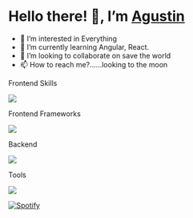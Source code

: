 # Hello there! 👋, I’m [Agustin][website]

- 👀 I’m interested in Everything
- 🌱 I’m currently learning Angular, React.
- 💞️ I’m looking to collaborate on save the world 
- 📫 How to reach me?......looking to the moon 

<!---
l3on3l4/l3on3l4 is a ✨ special ✨ repository because its `README.md` (this file) appears on your GitHub profile.
You can click the Preview link to take a look at your changes.
--->

<p align="left">  
    Frontend Skills  
</p>

<p align="left">  
    <img src="https://skillicons.dev/icons?i=html,css,js,sass,tailwind,bootstrap" />  
</p>

<p align="left">  
    Frontend Frameworks  
</p>

<p align="left">  
    <img src="https://skillicons.dev/icons?i=angular,react,vite,vue" />  
</p>

<p align="left">  
    Backend  
</p>

<p align="left">  
    <img src="https://skillicons.dev/icons?i=spring,java,mongodb,mysql" />  
</p>

<p align="left">  
    Tools  
</p>

<p align="left">  
    <img src="https://skillicons.dev/icons?i=docker,figma,firebase,git,github,heroku,netlify,ps,vscode,idea" />  
</p>

[![Spotify](https://spotify-profile-ashy.vercel.app/api/spotify)](https://open.spotify.com/user/USER_NAME)

<!-- LINKS -->
[website]: https://portfolio-argentina-programa.web.app/
